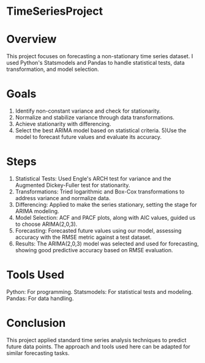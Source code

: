 # TimeSeriesProject


# Overview
This project focuses on forecasting a non-stationary time series dataset. I used Python's Statsmodels and Pandas to handle statistical tests, data transformation, and model selection.

# Goals
1) Identify non-constant variance and check for stationarity.
2) Normalize and stabilize variance through data transformations.
3) Achieve stationarity with differencing.
4) Select the best ARIMA model based on statistical criteria.
5)Use the model to forecast future values and evaluate its accuracy.

# Steps
1) Statistical Tests: Used Engle's ARCH test for variance and the Augmented Dickey-Fuller test for stationarity.
2) Transformations: Tried logarithmic and Box-Cox transformations to address variance and normalize data.
3) Differencing: Applied to make the series stationary, setting the stage for ARIMA modeling.
4) Model Selection: ACF and PACF plots, along with AIC values, guided us to choose ARIMA(2,0,3).
5) Forecasting: Forecasted future values using our model, assessing accuracy with the RMSE metric against a test dataset.
6) Results: The ARIMA(2,0,3) model was selected and used for forecasting, showing good predictive accuracy based on RMSE evaluation.

# Tools Used
Python: For programming.
Statsmodels: For statistical tests and modeling.
Pandas: For data handling.

# Conclusion
This project applied standard time series analysis techniques to predict future data points. The approach and tools used here can be adapted for similar forecasting tasks.
